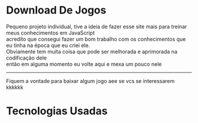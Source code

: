 # Download De Jogos
  Pequeno projeto individual, tive a ideia de fazer esse site mais para treinar meus conhecimentos em JavaScript <br> 
  acredito que consegui fazer um bom trabalho com os conhecimentos que eu tinha na época que eu criei ele. <br> 
  Obviamente tem muita coisa que pode ser melhorada e aprimorada na codificação dele <br> 
  então em alguma momento eu volte aqui e mexa um pouco nele <br> 
  <hr>
  Fiquem a vontade para baixar algum jogo aee se vcs se interessarem kkkkkk

# Tecnologias Usadas
